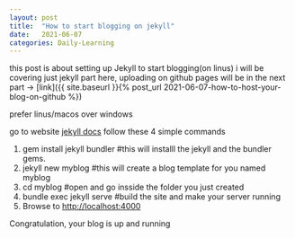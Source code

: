 ```yaml
---
layout: post
title:  "How to start blogging on jekyll"
date:   2021-06-07
categories: Daily-Learning
---
```


this post is about setting up Jekyll to start blogging(on linus)
i will be covering just jekyll part here, uploading on github pages will be in the next part 
-> [link]({{ site.baseurl }}{% post_url 2021-06-07-how-to-host-your-blog-on-github %})

prefer linus/macos over windows

go to website [jekyll docs](https://jekyllrb.com/docs/)
follow these 4 simple commands
1.  gem install jekyll bundler #this will installl the jekyll and the bundler gems.
2.  jekyll new myblog #this will create a blog template for you named myblog
3.  cd myblog #open and go insside the folder you just created
4.  bundle exec jekyll serve #build the site and make your server running
5.  Browse to [http://localhost:4000](http://localhost:4000)

Congratulation, your blog is up and running